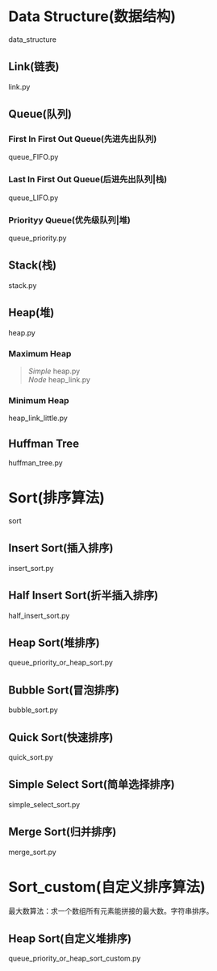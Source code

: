 # Data Structure(数据结构)
data_structure

## Link(链表)
link.py

## Queue(队列)

### First In First Out Queue(先进先出队列)
queue_FIFO.py

### Last In First Out Queue(后进先出队列|栈)
queue_LIFO.py

### Priorityy Queue(优先级队列|堆)
queue_priority.py

## Stack(栈)
stack.py

## Heap(堆)
heap.py

### Maximum Heap
> *Simple* heap.py  
> *Node* heap_link.py

### Minimum Heap
heap_link_little.py

## Huffman Tree
huffman_tree.py

# Sort(排序算法)
sort

## Insert Sort(插入排序)
insert_sort.py

## Half Insert Sort(折半插入排序)
half_insert_sort.py

## Heap Sort(堆排序)
queue_priority_or_heap_sort.py

## Bubble Sort(冒泡排序)
bubble_sort.py

## Quick Sort(快速排序)
quick_sort.py

## Simple Select Sort(简单选择排序)
simple_select_sort.py

## Merge Sort(归并排序)
merge_sort.py

# Sort_custom(自定义排序算法)

最大数算法：求一个数组所有元素能拼接的最大数。字符串排序。

## Heap Sort(自定义堆排序)
queue_priority_or_heap_sort_custom.py
